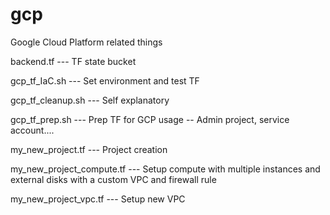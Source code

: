 # gcp
Google Cloud Platform related things

backend.tf --- TF state bucket

gcp_tf_IaC.sh	--- Set environment and test TF

gcp_tf_cleanup.sh	--- Self explanatory

gcp_tf_prep.sh	--- Prep TF for GCP usage -- Admin project, service account....

my_new_project.tf	--- Project creation

my_new_project_compute.tf	--- Setup compute with multiple instances and external disks with a custom VPC and firewall rule

my_new_project_vpc.tf --- Setup new VPC
